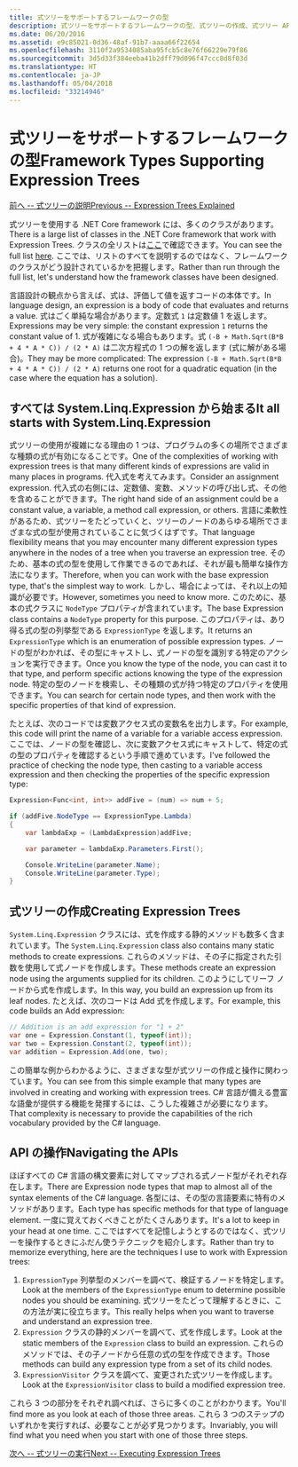 ```yaml
---
title: 式ツリーをサポートするフレームワークの型
description: 式ツリーをサポートするフレームワークの型、式ツリーの作成、式ツリー API の操作テクニックについて説明します。
ms.date: 06/20/2016
ms.assetid: e9c85021-0d36-48af-91b7-aaaa66f22654
ms.openlocfilehash: 3110f2a9534085aba95fcb5c8e76f66229e79f86
ms.sourcegitcommit: 3d5d33f384eeba41b2dff79d096f47ccc8d8f03d
ms.translationtype: HT
ms.contentlocale: ja-JP
ms.lasthandoff: 05/04/2018
ms.locfileid: "33214946"
---
```

# <a name="framework-types-supporting-expression-trees"></a><span data-ttu-id="95424-103">式ツリーをサポートするフレームワークの型</span><span class="sxs-lookup"><span data-stu-id="95424-103">Framework Types Supporting Expression Trees</span></span>

[<span data-ttu-id="95424-104">前へ -- 式ツリーの説明</span><span class="sxs-lookup"><span data-stu-id="95424-104">Previous -- Expression Trees Explained</span></span>](expression-trees-explained.md)

<span data-ttu-id="95424-105">式ツリーを使用する .NET Core framework には、多くのクラスがあります。</span><span class="sxs-lookup"><span data-stu-id="95424-105">There is a large list of classes in the .NET Core framework that work with Expression Trees.</span></span>
<span data-ttu-id="95424-106">クラスの全リストは[ここ](/dotnet/core/api/System.Linq.Expressions)で確認できます。</span><span class="sxs-lookup"><span data-stu-id="95424-106">You can see the full list [here](/dotnet/core/api/System.Linq.Expressions).</span></span>
<span data-ttu-id="95424-107">ここでは、リストのすべてを説明するのではなく、フレームワークのクラスがどう設計されているかを把握します。</span><span class="sxs-lookup"><span data-stu-id="95424-107">Rather than run through the full list, let's understand how the framework classes have been designed.</span></span>

<span data-ttu-id="95424-108">言語設計の観点から言えば、式は、評価して値を返すコードの本体です。</span><span class="sxs-lookup"><span data-stu-id="95424-108">In language design, an expression is a body of code that evaluates and returns a value.</span></span> <span data-ttu-id="95424-109">式はごく単純な場合があります。定数式 `1` は定数値 1 を返します。</span><span class="sxs-lookup"><span data-stu-id="95424-109">Expressions may be very simple: the constant expression `1` returns the constant value of 1.</span></span> <span data-ttu-id="95424-110">式が複雑になる場合もあります。式 `(-B + Math.Sqrt(B*B + 4 * A * C)) / (2 * A)` は二次方程式の 1 つの解を返します (式に解がある場合)。</span><span class="sxs-lookup"><span data-stu-id="95424-110">They may be more complicated: The expression `(-B + Math.Sqrt(B*B + 4 * A * C)) / (2 * A)` returns one root for a quadratic equation (in the case where the equation has a solution).</span></span>  

## <a name="it-all-starts-with-systemlinqexpression"></a><span data-ttu-id="95424-111">すべては System.Linq.Expression から始まる</span><span class="sxs-lookup"><span data-stu-id="95424-111">It all starts with System.Linq.Expression</span></span>

<span data-ttu-id="95424-112">式ツリーの使用が複雑になる理由の 1 つは、プログラムの多くの場所でさまざまな種類の式が有効になることです。</span><span class="sxs-lookup"><span data-stu-id="95424-112">One of the complexities of working with expression trees is that many different kinds of expressions are valid in many places in programs.</span></span> <span data-ttu-id="95424-113">代入式を考えてみます。</span><span class="sxs-lookup"><span data-stu-id="95424-113">Consider an assignment expression.</span></span> <span data-ttu-id="95424-114">代入式の右側には、定数値、変数、メソッドの呼び出し式、その他を含めることができます。</span><span class="sxs-lookup"><span data-stu-id="95424-114">The right hand side of an assignment could be a constant value, a variable, a method call expression, or others.</span></span> <span data-ttu-id="95424-115">言語に柔軟性があるため、式ツリーをたどっていくと、ツリーのノードのあらゆる場所でさまざまな式の型が使用されていることに気づくはずです。</span><span class="sxs-lookup"><span data-stu-id="95424-115">That language flexibility means that you may encounter many different expression types anywhere in the nodes of a tree when you traverse an expression tree.</span></span> <span data-ttu-id="95424-116">そのため、基本の式の型を使用して作業できるのであれば、それが最も簡単な操作方法になります。</span><span class="sxs-lookup"><span data-stu-id="95424-116">Therefore, when you can work with the base expression type, that's the simplest way to work.</span></span> <span data-ttu-id="95424-117">しかし、場合によっては、それ以上の知識が必要です。</span><span class="sxs-lookup"><span data-stu-id="95424-117">However, sometimes you need to know more.</span></span>
<span data-ttu-id="95424-118">このために、基本の式クラスに `NodeType` プロパティが含まれています。</span><span class="sxs-lookup"><span data-stu-id="95424-118">The base Expression class contains a `NodeType` property for this purpose.</span></span>
<span data-ttu-id="95424-119">このプロパティは、あり得る式の型の列挙型である `ExpressionType` を返します。</span><span class="sxs-lookup"><span data-stu-id="95424-119">It returns an `ExpressionType` which is an enumeration of possible expression types.</span></span>
<span data-ttu-id="95424-120">ノードの型がわかれば、その型にキャストし、式ノードの型を識別する特定のアクションを実行できます。</span><span class="sxs-lookup"><span data-stu-id="95424-120">Once you know the type of the node, you can cast it to that type, and perform specific actions knowing the type of the expression node.</span></span> <span data-ttu-id="95424-121">特定の型のノードを検索し、その種類の式が持つ特定のプロパティを使用できます。</span><span class="sxs-lookup"><span data-stu-id="95424-121">You can search for certain node types, and then work with the specific properties of that kind of expression.</span></span>

<span data-ttu-id="95424-122">たとえば、次のコードでは変数アクセス式の変数名を出力します。</span><span class="sxs-lookup"><span data-stu-id="95424-122">For example, this code will print the name of a variable for a variable access expression.</span></span> <span data-ttu-id="95424-123">ここでは、ノードの型を確認し、次に変数アクセス式にキャストして、特定の式の型のプロパティを確認するという手順で進めています。</span><span class="sxs-lookup"><span data-stu-id="95424-123">I've followed the practice of checking the node type, then casting to a variable access expression and then checking the properties of the specific expression type:</span></span>

```csharp
Expression<Func<int, int>> addFive = (num) => num + 5;

if (addFive.NodeType == ExpressionType.Lambda)
{
    var lambdaExp = (LambdaExpression)addFive;

    var parameter = lambdaExp.Parameters.First();

    Console.WriteLine(parameter.Name);
    Console.WriteLine(parameter.Type);
}
```

## <a name="creating-expression-trees"></a><span data-ttu-id="95424-124">式ツリーの作成</span><span class="sxs-lookup"><span data-stu-id="95424-124">Creating Expression Trees</span></span>

<span data-ttu-id="95424-125">`System.Linq.Expression` クラスには、式を作成する静的メソッドも数多く含まれています。</span><span class="sxs-lookup"><span data-stu-id="95424-125">The `System.Linq.Expression` class also contains many static methods to create expressions.</span></span> <span data-ttu-id="95424-126">これらのメソッドは、その子に指定された引数を使用して式ノードを作成します。</span><span class="sxs-lookup"><span data-stu-id="95424-126">These methods create an expression node using the arguments supplied for its children.</span></span> <span data-ttu-id="95424-127">このようにしてリーフ ノードから式を作成します。</span><span class="sxs-lookup"><span data-stu-id="95424-127">In this way, you build an expression up from its leaf nodes.</span></span> <span data-ttu-id="95424-128">たとえば、次のコードは Add 式を作成します。</span><span class="sxs-lookup"><span data-stu-id="95424-128">For example, this code builds an Add expression:</span></span>

```csharp
// Addition is an add expression for "1 + 2"
var one = Expression.Constant(1, typeof(int));
var two = Expression.Constant(2, typeof(int));
var addition = Expression.Add(one, two);
```

<span data-ttu-id="95424-129">この簡単な例からわかるように、さまざまな型が式ツリーの作成と操作に関わっています。</span><span class="sxs-lookup"><span data-stu-id="95424-129">You can see from this simple example that many types are involved in creating and working with expression trees.</span></span> <span data-ttu-id="95424-130">C# 言語が備える豊富な語彙が提供する機能を発揮するには、こうした複雑さが必要になります。</span><span class="sxs-lookup"><span data-stu-id="95424-130">That complexity is necessary to provide the capabilities of the rich vocabulary provided by the C# language.</span></span>

## <a name="navigating-the-apis"></a><span data-ttu-id="95424-131">API の操作</span><span class="sxs-lookup"><span data-stu-id="95424-131">Navigating the APIs</span></span>
<span data-ttu-id="95424-132">ほぼすべての C# 言語の構文要素に対してマップされる式ノード型がそれぞれ存在します。</span><span class="sxs-lookup"><span data-stu-id="95424-132">There are Expression node types that map to almost all of the syntax elements of the C# language.</span></span> <span data-ttu-id="95424-133">各型には、その型の言語要素に特有のメソッドがあります。</span><span class="sxs-lookup"><span data-stu-id="95424-133">Each type has specific methods for that type of language element.</span></span> <span data-ttu-id="95424-134">一度に覚えておくべきことがたくさんあります。</span><span class="sxs-lookup"><span data-stu-id="95424-134">It's a lot to keep in your head at one time.</span></span> <span data-ttu-id="95424-135">ここではすべてを記憶しようとするのではなく、式ツリーを操作するときにふだん使うテクニックを紹介します。</span><span class="sxs-lookup"><span data-stu-id="95424-135">Rather than try to memorize everything, here are the techniques I use to work with Expression trees:</span></span>
1. <span data-ttu-id="95424-136">`ExpressionType` 列挙型のメンバーを調べて、検証するノードを特定します。</span><span class="sxs-lookup"><span data-stu-id="95424-136">Look at the members of the `ExpressionType` enum to determine possible nodes you should be examining.</span></span> <span data-ttu-id="95424-137">式ツリーをたどって理解するときに、この方法が実に役立ちます。</span><span class="sxs-lookup"><span data-stu-id="95424-137">This really helps when you want to traverse and understand an expression tree.</span></span>
2. <span data-ttu-id="95424-138">`Expression` クラスの静的メンバーを調べて、式を作成します。</span><span class="sxs-lookup"><span data-stu-id="95424-138">Look at the static members of the `Expression` class to build an expression.</span></span> <span data-ttu-id="95424-139">これらのメソッドでは、その子ノードから任意の式の型を作成できます。</span><span class="sxs-lookup"><span data-stu-id="95424-139">Those methods can build any expression type from a set of its child nodes.</span></span>
3. <span data-ttu-id="95424-140">`ExpressionVisitor` クラスを調べて、変更された式ツリーを作成します。</span><span class="sxs-lookup"><span data-stu-id="95424-140">Look at the `ExpressionVisitor` class to build a modified expression tree.</span></span>

<span data-ttu-id="95424-141">これら 3 つの部分をそれぞれ調べれば、さらに多くのことがわかります。</span><span class="sxs-lookup"><span data-stu-id="95424-141">You'll find more as you look at each of those three areas.</span></span> <span data-ttu-id="95424-142">これら 3 つのステップのいずれかを実行すれば、必要なことが必ず見つかります。</span><span class="sxs-lookup"><span data-stu-id="95424-142">Invariably, you will find what you need when you start with one of those three steps.</span></span>
 
 [<span data-ttu-id="95424-143">次へ -- 式ツリーの実行</span><span class="sxs-lookup"><span data-stu-id="95424-143">Next -- Executing Expression Trees</span></span>](expression-trees-execution.md)
 
